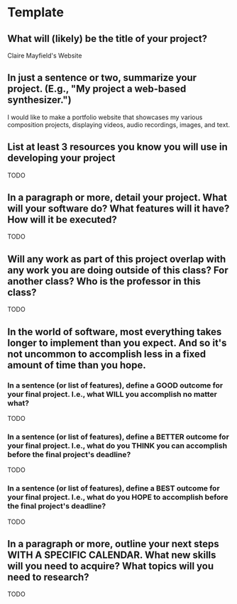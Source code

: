 # Template

## What will (likely) be the title of your project?

Claire Mayfield's Website

## In just a sentence or two, summarize your project. (E.g., "My project a web-based synthesizer.")

I would like to make a portfolio website that showcases my various composition projects, displaying videos, audio recordings, images, and text. 

## List at least 3 resources you know you will use in developing your project

TODO

## In a paragraph or more, detail your project. What will your software do? What features will it have? How will it be executed?

TODO

## Will any work as part of this project overlap with any work you are doing outside of this class? For another class? Who is the professor in this class?

TODO

## In the world of software, most everything takes longer to implement than you expect. And so it's not uncommon to accomplish less in a fixed amount of time than you hope.

### In a sentence (or list of features), define a GOOD outcome for your final project. I.e., what WILL you accomplish no matter what?

TODO

### In a sentence (or list of features), define a BETTER outcome for your final project. I.e., what do you THINK you can accomplish before the final project's deadline?

TODO

### In a sentence (or list of features), define a BEST outcome for your final project. I.e., what do you HOPE to accomplish before the final project's deadline?

TODO

## In a paragraph or more, outline your next steps WITH A SPECIFIC CALENDAR. What new skills will you need to acquire? What topics will you need to research?

TODO
